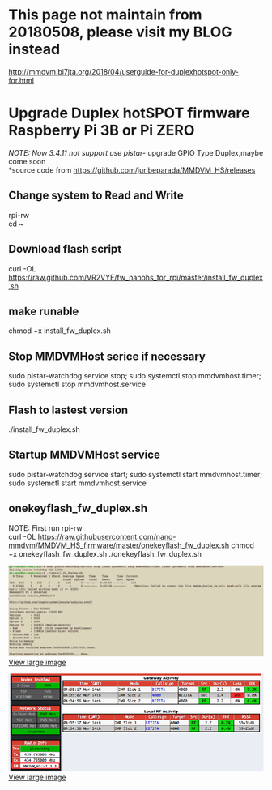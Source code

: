 # This page not maintain from 20180508, please visit my BLOG instead  
http://mmdvm.bi7jta.org/2018/04/userguide-for-duplexhotspot-only-for.html  

# Upgrade Duplex hotSPOT firmware Raspberry Pi 3B or Pi ZERO   
*NOTE: Now 3.4.11 not support use pistar-* upgrade GPIO Type Duplex,maybe come soon   
*source code from https://github.com/juribeparada/MMDVM_HS/releases

## Change system to Read and Write  
rpi-rw   
cd ~   

## Download flash script  
curl -OL https://raw.github.com/VR2VYE/fw_nanohs_for_rpi/master/install_fw_duplex.sh  

## make runable   
chmod +x install_fw_duplex.sh     

## Stop MMDVMHost serice if necessary  
sudo pistar-watchdog.service stop; sudo systemctl stop mmdvmhost.timer; sudo systemctl stop mmdvmhost.service  

## Flash to lastest version  
./install_fw_duplex.sh  

## Startup MMDVMHost service   
sudo pistar-watchdog.service start; sudo systemctl start mmdvmhost.timer; sudo systemctl start mmdvmhost.service    

## onekeyflash_fw_duplex.sh  
NOTE: First run rpi-rw   
curl -OL https://raw.githubusercontent.com/nano-mmdvm/MMDVM_HS_firmware/master/onekeyflash_fw_duplex.sh
chmod +x onekeyflash_fw_duplex.sh
./onekeyflash_fw_duplex.sh


![Image loading](/nano_duplex_cmd.png)   
[View large image](https://github.com/nano-mmdvm/MMDVM_HS_firmware/raw/master/images/nano_duplex_cmd.png)  

![Image loading](/nano_duplex_ui.png)      
[View large image](https://github.com/nano-mmdvm/MMDVM_HS_firmware/raw/master/images/nano_duplex_ui.png)   
